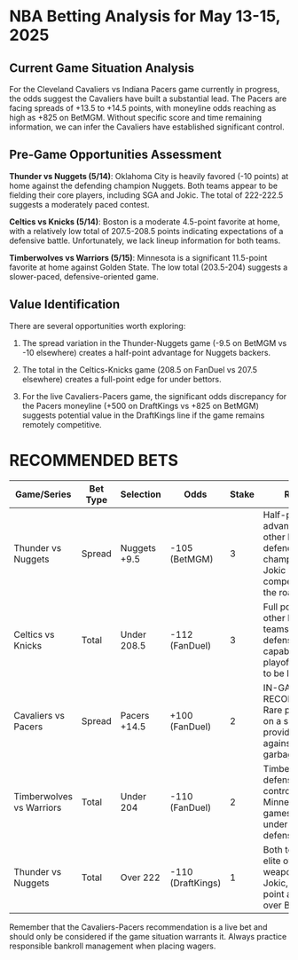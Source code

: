# NBA Betting Analysis for May 13-15, 2025

## Current Game Situation Analysis

For the Cleveland Cavaliers vs Indiana Pacers game currently in progress, the odds suggest the Cavaliers have built a substantial lead. The Pacers are facing spreads of +13.5 to +14.5 points, with moneyline odds reaching as high as +825 on BetMGM. Without specific score and time remaining information, we can infer the Cavaliers have established significant control.

## Pre-Game Opportunities Assessment

**Thunder vs Nuggets (5/14)**: Oklahoma City is heavily favored (-10 points) at home against the defending champion Nuggets. Both teams appear to be fielding their core players, including SGA and Jokic. The total of 222-222.5 suggests a moderately paced contest.

**Celtics vs Knicks (5/14)**: Boston is a moderate 4.5-point favorite at home, with a relatively low total of 207.5-208.5 points indicating expectations of a defensive battle. Unfortunately, we lack lineup information for both teams.

**Timberwolves vs Warriors (5/15)**: Minnesota is a significant 11.5-point favorite at home against Golden State. The low total (203.5-204) suggests a slower-paced, defensive-oriented game.

## Value Identification

There are several opportunities worth exploring:

1. The spread variation in the Thunder-Nuggets game (-9.5 on BetMGM vs -10 elsewhere) creates a half-point advantage for Nuggets backers.

2. The total in the Celtics-Knicks game (208.5 on FanDuel vs 207.5 elsewhere) creates a full-point edge for under bettors.

3. For the live Cavaliers-Pacers game, the significant odds discrepancy for the Pacers moneyline (+500 on DraftKings vs +825 on BetMGM) suggests potential value in the DraftKings line if the game remains remotely competitive.

# RECOMMENDED BETS

| Game/Series | Bet Type | Selection | Odds | Stake | Reasoning |
|-------------|----------|-----------|------|-------|-----------|
| Thunder vs Nuggets | Spread | Nuggets +9.5 | -105 (BetMGM) | 3 | Half-point advantage over other books; defending champions with Jokic should keep it competitive even on the road |
| Celtics vs Knicks | Total | Under 208.5 | -112 (FanDuel) | 3 | Full point higher than other books; both teams have elite defensive capabilities and playoff games tend to be lower-scoring |
| Cavaliers vs Pacers | Spread | Pacers +14.5 | +100 (FanDuel) | 2 | IN-GAME RECOMMENDATION: Rare positive odds on a spread bet; provides cushion against potential garbage time runs |
| Timberwolves vs Warriors | Total | Under 204 | -110 (FanDuel) | 2 | Timberwolves' elite defense should control Warriors; Minnesota's playoff games have trended under with their defensive focus |
| Thunder vs Nuggets | Total | Over 222 | -110 (DraftKings) | 1 | Both teams have elite offensive weapons (SGA, Jokic, Murray); half-point advantage over BetMGM's line |

Remember that the Cavaliers-Pacers recommendation is a live bet and should only be considered if the game situation warrants it. Always practice responsible bankroll management when placing wagers.